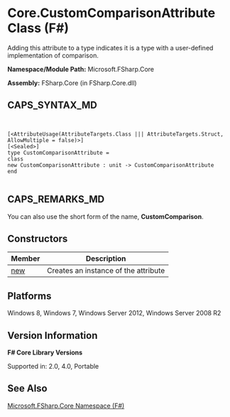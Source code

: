 # Core.CustomComparisonAttribute Class (F#)

Adding this attribute to a type indicates it is a type with a user-defined implementation of comparison.

**Namespace/Module Path:** Microsoft.FSharp.Core

**Assembly:** FSharp.Core (in FSharp.Core.dll)


## CAPS_SYNTAX_MD



```


[<AttributeUsage(AttributeTargets.Class ||| AttributeTargets.Struct, AllowMultiple = false)>]
[<Sealed>]
type CustomComparisonAttribute =
class
new CustomComparisonAttribute : unit -> CustomComparisonAttribute
end


```



## CAPS_REMARKS_MD
You can also use the short form of the name, **CustomComparison**.


## Constructors


|Member|Description|
|------|-----------|
|[new](http://msdn.microsoft.com/en-us/library/223b18a8-ed4c-4846-90f4-bc209d76adcf)|Creates an instance of the attribute|

## Platforms
Windows 8, Windows 7, Windows Server 2012, Windows Server 2008 R2


## Version Information
**F# Core Library Versions**

Supported in: 2.0, 4.0, Portable




## See Also
[Microsoft.FSharp.Core Namespace &#40;F&#35;&#41;](Microsoft.FSharp.Core+Namespace+%28F%23%29.md)

